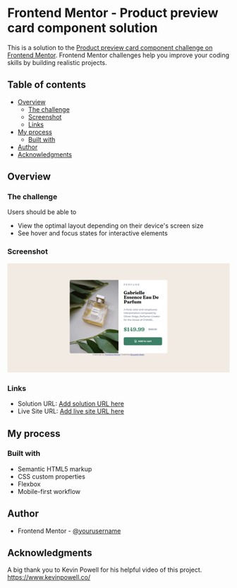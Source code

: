 # Frontend Mentor - Product preview card component solution

This is a solution to the [Product preview card component challenge on Frontend Mentor](https://www.frontendmentor.io/challenges/product-preview-card-component-GO7UmttRfa). Frontend Mentor challenges help you improve your coding skills by building realistic projects. 

## Table of contents

- [Overview](#overview)
  - [The challenge](#the-challenge)
  - [Screenshot](#screenshot)
  - [Links](#links)
- [My process](#my-process)
  - [Built with](#built-with)
- [Author](#author)
- [Acknowledgments](#acknowledgments)


## Overview

### The challenge

Users should be able to

- View the optimal layout depending on their device's screen size
- See hover and focus states for interactive elements

### Screenshot

![Screenshot](./images/Screenshot.png)

### Links

- Solution URL: [Add solution URL here](https://your-solution-url.com)
- Live Site URL: [Add live site URL here](https://your-live-site-url.com)

## My process

### Built with

- Semantic HTML5 markup
- CSS custom properties
- Flexbox
- Mobile-first workflow


## Author

- Frontend Mentor - [@yourusername](https://www.frontendmentor.io/profile/Medido1)

## Acknowledgments

A big thank you to Kevin Powell for his helpful video of this project.
https://www.kevinpowell.co/
